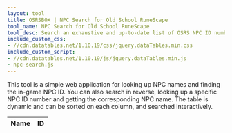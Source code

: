 ```yaml
---
layout: tool
title: OSRSBOX | NPC Search for Old School RuneScape
tool_name: NPC Search for Old School RuneScape
tool_desc: Search an exhaustive and up-to-date list of OSRS NPC ID numbers and NPC names
include_custom_css: 
- //cdn.datatables.net/1.10.19/css/jquery.dataTables.min.css
include_custom_script: 
- //cdn.datatables.net/1.10.19/js/jquery.dataTables.min.js
- npc-search.js
---
```


<p>This tool is a simple web application for looking up NPC names and finding the in-game NPC ID. You can also search in reverse, looking up a specific NPC ID number and getting the corresponding NPC name. The table is dynamic and can be sorted on each column, and searched interactively.</p>

<table id="search-results" class="table table-striped">
  <thead>
    <tr>
      <th scope="col">Name</th>
      <th scope="col">ID</th>
    </tr>
  </thead>
</table>
